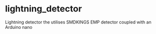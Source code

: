 # lightning_detector
Lightning detector the utilises SMDKINGS EMP detector coupled with an Arduino nano
